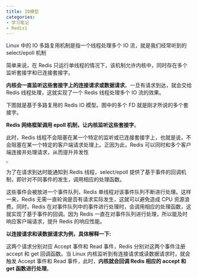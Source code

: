 ```yaml
---
title: IO模型
categories: 
- 学习笔记
- Redis1
---
```


Linux 中的 IO 多路复用机制是指一个线程处理多个 IO 流，就是我们经常听到的 select/epoll 机制

简单来说，在 Redis 只运行单线程的情况下，该机制允许内核中，同时存在多个监听套接字和已连接套接字。

**内核会一直监听这些套接字上的连接请求或数据请求**。一旦有请求到达，就会交给 Redis 线程处理，这就实现了一个 Redis 线程处理多个 IO 流的效果。

下图就是基于多路复用的 Redis IO 模型。图中的多个 FD 就是刚才所说的多个套接字。

**Redis 网络框架调用 epoll 机制，让内核监听这些套接字**。

此时，Redis 线程不会阻塞在某一个特定的监听或已连接套接字上，也就是说，不会阻塞在某一个特定的客户端请求处理上。正因为此，Redis 可以同时和多个客户端连接并处理请求，从而提升并发性

<img src="https://xiaoflyfish.oss-cn-beijing.aliyuncs.com/image/20210219195449.png" style="zoom:33%;" />

为了在请求到达时能通知到 Redis 线程，select/epoll 提供了基于事件的回调机制，即针对不同事件的发生，调用相应的处理函数。

这些事件会被放进一个事件队列，Redis 单线程对该事件队列不断进行处理。这样一来，Redis 无需一直轮询是否有请求实际发生，这就可以避免造成 CPU 资源浪费。同时，Redis 在对事件队列中的事件进行处理时，会调用相应的处理函数，这就实现了基于事件的回调。因为 Redis 一直在对事件队列进行处理，所以能及时响应客户端请求，提升 Redis 的响应性能。

**以连接请求和读数据请求为例，具体解释一下:**

这两个请求分别对应 Accept 事件和 Read 事件，Redis 分别对这两个事件注册 accept 和 get 回调函数。当 Linux 内核监听到有连接请求或读数据请求时，就会触发 Accept 事件和 Read 事件，此时，**内核就会回调 Redis 相应的 accept 和 get 函数进行处理**。